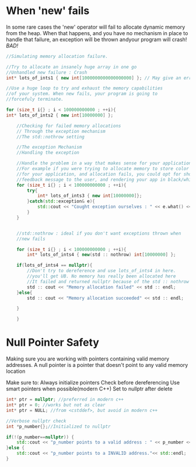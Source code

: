 # When 'new' fails
In some rare cases the 'new' operator will fail to allocate dynamic memory from the heap. When that happens, and you have no mechanism in place to handle that failure, an exception will be thrown andyour program will crash! *BAD!*

```cpp
//Simulating memory allocation failure.

//Try to allocate an insanely huge array in one go
//Unhandled new failure : Crash
int* lots_of_ints1 { new int[1000000000000000000] }; // May give an error about exceeding array size.

//Use a huge loop to try and exhaust the memory capabilities
//of your system. When new fails, your program is going to
//forcefuly terminate.

for (size_t i{} ; i < 100000000000 ; ++i){
int* lots_of_ints2 { new int[10000000] };

    //Checking for failed memory allocations
    // Through the exception mechanism
    //The std::nothrow setting

    //The exception Mechanism
    //Handling the exception

    //Handle the problem in a way that makes sense for your application.
    //For example if you were trying to allocate memory to store color information
    //for your application, and allocation fails, you could opt for showing some
    //feedback message to the user, and rendering your app in black/white.
    for (size_t i{} ; i < 100000000000 ; ++i){
        try{
            int* lots_of_ints3 { new int[10000000]};
        }catch(std::exception& e){
            std::cout << "Cought exception ourselves : " << e.what() << std::endl;
        }
    }


    //std::nothrow : ideal if you don't want exceptions thrown when
    //new fails

    for (size_t i{} ; i < 100000000000 ; ++i){
        int* lots_of_ints4 { new(std :: nothrow) int[10000000] };

    if(lots_of_ints4 == nullptr){
        //Don't try to dereference and use lots_of_ints4 in here.
        //you'll get UB. No memory has really been allocated here
        //It failed and returned nullptr because of the std :: nothrow setting
        std :: cout << "Memory allocation failed" << std :: endl;
    }else{
        std :: cout << "Memory allocation succeeded" << std :: endl;

    }

    }
```

# Null Pointer Safety
Making sure you are working with pointers containing valid memory addresses.
A null pointer is a pointer that doesn't point to any valid memory location


Make sure to:
Always initialize pointers
Check before dereferencing 
Use smart pointers when possible(modern C++)
Set to nullptr after delete
```cpp
int* ptr = nullptr; //preferred in modern c++
int* ptr = 0; //works but not as clear
int* ptr = NULL; //from <cstddef>, but avoid in modern c++
```
```cpp
//Verbose nullptr check
int *p_number{};//Initialized to nullptr

if(!(p_number==nullptr)) {
    std::cout << "p_number points to a valid address : " << p_number << std::endl;
}else {
    std::cout << "p_number points to a INVALID address."<< std::endl;
}
```